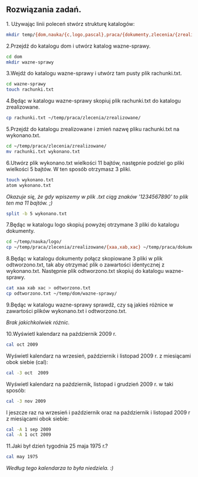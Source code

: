 ## Rozwiązania zadań.

1\. Używając linii poleceń stwórz strukturę katalogów:

```sh
mkdir temp/{dom,nauka/{c,logo,pascal},praca/{dokumenty,zlecenia/{zrealizowane,niezrealizowane}}} -p
```

2\.Przejdź do katalogu dom i utwórz katalog wazne-sprawy.

```sh
cd dom
mkdir wazne-sprawy
```

3\.Wejdź do katalogu wazne-sprawy i utwórz tam pusty plik rachunki.txt.

```sh
cd wazne-sprawy
touch rachunki.txt
```

4\.Będąc w katalogu wazne-sprawy skopiuj plik rachunki.txt do katalogu zrealizowane.

```sh
cp rachunki.txt ~/temp/praca/zlecenia/zrealizowane/
```

5\.Przejdź do katalogu zrealizowane i zmień nazwę pliku rachunki.txt na wykonano.txt.

```sh
cd ~/temp/praca/zlecenia/zrealizowane/
mv rachunki.txt wykonano.txt
```

6\.Utwórz plik wykonano.txt wielkości 11 bajtów, następnie podziel go pliki wielkości 5 bajtów. W ten sposób otrzymasz 3 pliki.

```sh
touch wykonano.txt
atom wykonano.txt
```
_Okazuje się, że gdy wpiszemy w plik .txt ciąg znaków '1234567890' to plik ten ma  11 bajtów. ;)_

```sh
split -b 5 wykonano.txt
```
7\.Będąc w katalogu logo skopiuj powyżej otrzymane 3 pliki do katalogu dokumenty.

```sh
cd ~/temp/nauka/logo/
cp ~/temp/praca/zlecenia/zrealizowane/{xaa,xab,xac} ~/temp/praca/dokumenty/
```
8\.Będąc w katalogu dokumenty połącz skopiowane 3 pliki w plik odtworzono.txt, tak aby otrzymać plik o zawartości identycznej z wykonano.txt. Następnie plik odtworzono.txt skopiuj do katalogu wazne-sprawy.

```sh
cat xaa xab xac > odtworzono.txt
cp odtworzono.txt ~/temp/dom/wazne-sprawy/
```
9\.Będąc w katalogu wazne-sprawy sprawdź, czy są jakieś różnice w zawartości plików wykonano.txt i odtworzono.txt.

_Brak jakichkolwiek różnic._

10\.Wyświetl kalendarz na październik 2009 r.

```sh
cal oct 2009
```

Wyświetl kalendarz na wrzesień, październik i listopad 2009 r. z miesiącami obok siebie (cal):

```sh
cal -3 oct  2009
```

Wyświetl kalendarz na październik, listopad i grudzień 2009 r. w taki sposób:

```sh
cal -3 nov 2009
```
I jeszcze raz na wrzesień i październik oraz na październik i listopad 2009 r z miesiącami obok siebie:

```sh
cal -A 1 sep 2009
cal -A 1 oct 2009
```

11\.Jaki był dzień tygodnia 25 maja 1975 r.?

```sh
cal may 1975
```

_Według tego kalendarza to była niedziela. :)_







